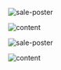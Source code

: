 

![sale-poster](../img/81-sale-poster.jpg)

![content](../img/81-content.jpg)


![sale-poster](../img/81-sale-poster.jpg)

![content](../img/81-content.jpg)
